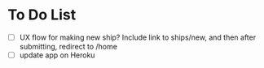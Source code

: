 # To Do List

* [ ] UX flow for making new ship? Include link to ships/new, and then after submitting, redirect to /home
* [ ] update app on Heroku